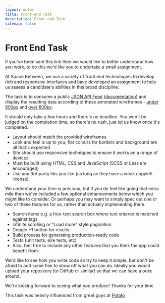 ```yaml
---
layout: outer
title: Front-end Task
description: Front-end Task
sitemap: false
---
```


# Front End Task

If you've been sent this link then we would like to better understand how you work, to do this we'd like you to undertake a small assignment.

At Space Between, we use a variety of front end technologies to develop rich and responsive interfaces and have developed an assignment to help us assess a candidate's abilities in this broad discipline.

The task is to consume a public [JSON API Feed](https://api.flickr.com/services/feeds/photos_public.gne?tags=space&tagmode=all&format=json) ([documentation](https://www.flickr.com/services/feeds/docs/photos_public/)) and display the resulting data according to these annotated wireframes - <a href="/assets/images/task/feDevTask-under800px.png" target="_blank" download>under 800px</a> and <a href="/assets/images/task/feDevTask-under800px.png" target="_blank" download>over 800px</a>.

It should only take a few hours and there's no deadline. You won't be judged on the completion time, so there's no rush, just let us know once it's completed.

* Layout should match the provided wireframes
* Look and feel is up to you, flat colours for borders and background are all that's expected
* Site should use responsive techniques to ensure it works on a range of devices
* Must be built using HTML, CSS and JavaScript (SCSS or Less are encouraged)
* Use any 3rd party libs you like (as long as they have a weak copyleft license)

We understand your time is precious, but if you do feel like going that extra mile then we've included a few optional enhancements below which you might like to consider. Or perhaps you may want to simply spec out one or two of these features for us, rather than actually implementing them.

* Search items e.g. a free-text search box where text entered is matched against tags
* Infinite scrolling or "Load more" style pagination
* Google +1 button for results
* Build process for generating production-ready code
* Tests (unit tests, e2e tests, etc)
* Also, feel free to include any other features that you think the app could benefit from.

We'd like to see how you write code so try to keep it simple, but don't be afraid to add some flair to show off what you can do. Ideally you would upload your repository (to GitHub or similar) so that we can have a poke around.

We're looking forward to seeing what you produce! Thanks for your time.

This task was heavily influenced from great guys at <a href="https://p.ota.to/" target="_blank">Potato</a>